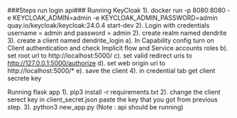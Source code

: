 ###Steps run login api###
Running KeyCloak
1). docker run -p 8080:8080 -e KEYCLOAK_ADMIN=admin -e KEYCLOAK_ADMIN_PASSWORD=admin quay.io/keycloak/keycloak:24.0.4 start-dev
2). Login with credentials username = admin and password = admin
2). create realm named dendrite
3). create a client named dendrite_login
    a). In Capability config turn on Client authentication and check Implicit flow and Service accounts roles
    b). set root url to http://localhost:5000/
    c). set valid redirect uris to http://127.0.0.1:5000/authorize
    d). set web origin uri to http://localhost:5000/*
    e). save the client
4). in credential tab get client secrete key

Running flask app
1). pip3 install -r requirements.txt
2). change the client serect key in client_secret.json paste the key that you got from previous step.
3). python3 new_app.py (Note : api should be running)
